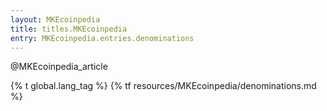 ```yaml
---
layout: MKEcoinpedia
title: titles.MKEcoinpedia
entry: MKEcoinpedia.entries.denominations
---
```


@MKEcoinpedia_article

{% t global.lang_tag %}
{% tf resources/MKEcoinpedia/denominations.md %}
